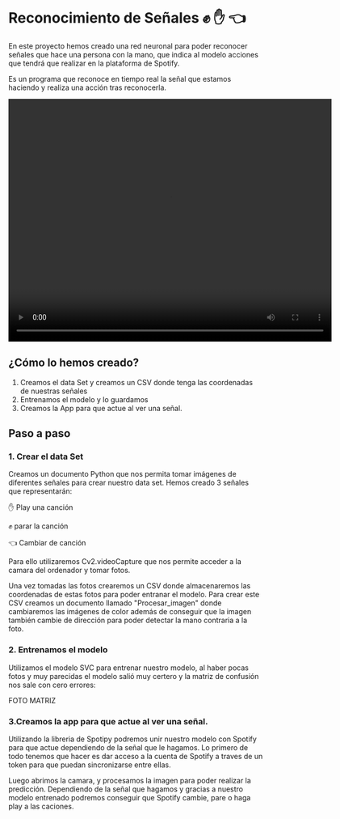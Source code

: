 
# Reconocimiento de Señales  ✊ ✋ 👈

En este proyecto hemos creado una red neuronal para poder reconocer señales que hace una persona con la mano, que indica al modelo acciones que tendrá que realizar en la plataforma de Spotify. 

Es un programa que reconoce en tiempo real la señal que estamos haciendo y realiza una acción tras reconocerla. 

<video width="640" height="480" controls>
  <source src="./videos/Ejemplo.mp4" type="video/mp4">
  Your browser does not support the video tag.
</video>


## ¿Cómo lo hemos creado?  

1.  Creamos el data Set  y creamos un CSV donde tenga las coordenadas de nuestras señales 
2.  Entrenamos el modelo y lo guardamos
3.  Creamos la App para que actue al ver una señal. 

## Paso a paso


### 1. Crear el data Set

Creamos un documento Python que nos permita tomar imágenes de diferentes señales para crear nuestro data set. Hemos creado 3 señales que representarán: 

✋ Play una canción

✊ parar la canción

👈  Cambiar de canción

Para ello utilizaremos Cv2.videoCapture que nos permite acceder a la camara del ordenador y tomar fotos. 

Una vez tomadas las fotos crearemos un CSV donde almacenaremos las coordenadas de estas fotos para poder entranar el modelo. Para crear este CSV creamos un documento llamado "Procesar_imagen" donde cambiaremos las imágenes de color además de conseguir que la imagen también cambie de dirección para poder detectar la mano contraria a la foto. 


### 2. Entrenamos el modelo

Utilizamos el modelo SVC para entrenar nuestro modelo, al haber pocas fotos y muy parecidas el modelo salió muy certero y la matriz de confusión nos sale con cero errores: 

FOTO MATRIZ 


### 3.Creamos la app para que actue al ver una señal. 

Utilizando la libreria de Spotipy podremos unir nuestro modelo con Spotify para que actue dependiendo de la señal que le hagamos. Lo primero de todo tenemos que hacer es dar acceso a la cuenta de Spotify a traves de un token para que puedan sincronizarse entre ellas. 

Luego abrimos la camara, y procesamos la imagen para poder realizar la predicción. Dependiendo de la señal que hagamos y gracias a nuestro modelo entrenado podremos conseguir que Spotify cambie, pare o haga play a las caciones. 


